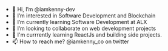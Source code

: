 - 👋 Hi, I’m @iamkenny-dev
- 👀 I’m interested in Software Development and Blockchain
- 🌱 I’m currently learning Software Development at ALX
- 💞️ I’m looking to collaborate on web development projects
- 💞️ I'm currrently learning ReactJs and building side projects.
- 📫 How to reach me? @iamkenny_co on twitter

<!---
iamkenny-dev/iamkenny-dev is a ✨ special ✨ repository because its `README.md` (this file) appears on your GitHub profile.
You can click the Preview link to take a look at your changes.
--->

